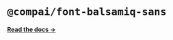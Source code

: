 # `@compai/font-balsamiq-sans`

[**Read the docs &rarr;**](https://components.ai/docs/typefaces/balsamiq-sans)
